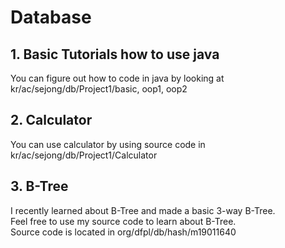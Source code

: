 # Database

<h2>1. Basic Tutorials how to use java</h2>
<div>
  <p>You can figure out how to code in java by looking at kr/ac/sejong/db/Project1/basic, oop1, oop2</p>
</div>
<h2>2. Calculator</h2>
<div>
  <p>You can use calculator by using source code in kr/ac/sejong/db/Project1/Calculator</p>
</div>
<h2>3. B-Tree</h2>
<div>
  <p>
    I recently learned about B-Tree and made a basic 3-way B-Tree.
    <br>
    Feel free to use my source code to learn about B-Tree.
    <br>
    Source code is located in org/dfpl/db/hash/m19011640
  </p>
</div>

